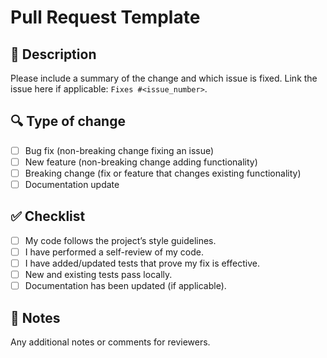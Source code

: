 # Pull Request Template

## 📖 Description
Please include a summary of the change and which issue is fixed.
Link the issue here if applicable: `Fixes #<issue_number>`.

## 🔍 Type of change
- [ ] Bug fix (non-breaking change fixing an issue)
- [ ] New feature (non-breaking change adding functionality)
- [ ] Breaking change (fix or feature that changes existing functionality)
- [ ] Documentation update

## ✅ Checklist
- [ ] My code follows the project’s style guidelines.
- [ ] I have performed a self-review of my code.
- [ ] I have added/updated tests that prove my fix is effective.
- [ ] New and existing tests pass locally.
- [ ] Documentation has been updated (if applicable).

## 📝 Notes
Any additional notes or comments for reviewers.
